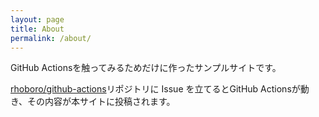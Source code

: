 ```yaml
---
layout: page
title: About
permalink: /about/
---
```


GitHub Actionsを触ってみるためだけに作ったサンプルサイトです。

[rhoboro/github-actions](https://github.com/rhoboro/github-actions/issues)リポジトリに Issue を立てるとGitHub Actionsが動き、その内容が本サイトに投稿されます。

